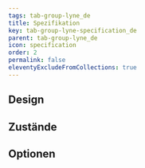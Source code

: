```yaml
---
tags: tab-group-lyne_de
title: Spezifikation
key: tab-group-lyne-specification_de
parent: tab-group-lyne_de
icon: specification
order: 2
permalink: false
eleventyExcludeFromCollections: true
---
```


## Design 

## Zustände

## Optionen


